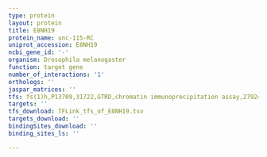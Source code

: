```yaml
---
type: protein
layout: protein
title: E8NH19
protein_name: unc-115-RC
uniprot_accession: E8NH19
ncbi_gene_id: '-'
organism: Drosophila melanogaster
function: target gene
number_of_interactions: '1'
orthologs: ''
jaspar_matrices: ''
tfs: fs(1)h,P13709,31722,GTRD,chromatin immunoprecipitation assay,27924024%5Buid%5D,No
targets: ''
tfs_download: TFLink_tfs_of_E8NH19.tsv
targets_download: ''
bindingSites_download: ''
binding_sites_ls: ''

---
```

